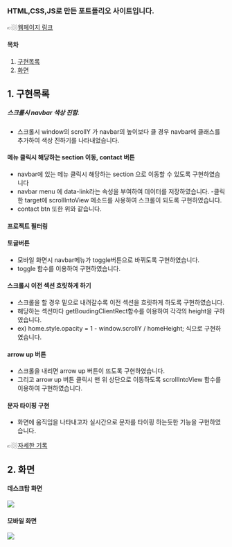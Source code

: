 
### HTML,CSS,JS로 만든 포트폴리오 사이트입니다. 
👉🏼[웹페이지 링크]( https://wlals2997.github.io/portfolio/)

#### 목차
1. [구현목록](#1-%EA%B5%AC%ED%98%84%EB%AA%A9%EB%A1%9D)
2. [화면](#2-화면)


## 1. 구현목록
##### 스크롤시 navbar 색상 진함.
* 스크롤시 window의 scrollY 가 navbar의 높이보다 클 경우 navbar에 클래스를 추가하여 색상 진하기를 나타내었습니다.

#### 메뉴 클릭시 해당하는 section 이동, contact 버튼
- navbar에 있는 메뉴 클릭시 해당하는 section 으로 이동할 수 있도록 구현하였습니다
- navbar menu 에 data-link라는 속성을 부여하여 데이터를 저장하였습니다.
-클릭한 target에 scrollIntoView 메소드를 사용하여 스크롤이 되도록 구현하였습니다.
- contact btn 또한 위와 같습니다.

#### 프로젝트 필터링

#### 토글버튼
- 모바일 화면시 navbar메뉴가 toggle버튼으로 바뀌도록 구현하였습니다.
- toggle 함수를 이용하여 구현하였습니다.

#### 스크롤시 이전 섹션 흐릿하게 하기
- 스크롤을 할 경우 밑으로 내려갈수록 이전 섹션을 흐릿하게 하도록 구현하였습니다.
- 해당하는 섹션마다 getBoudingClientRect함수를 이용하여 각각의 height을 구하였습니다.
- ex) home.style.opacity = 1 - window.scrollY / homeHeight; 식으로 구현하였습니다.

#### arrow up 버튼
- 스크롤을 내리면 arrow up 버튼이 뜨도록 구현하였습니다.
- 그리고 arrow up 버튼 클릭시 맨 위 상단으로 이동하도록 scrollIntoView 함수를 이용하여 구현하였습니다.

#### 문자 타이핑 구현
- 화면에 움직임을 나타내고자 실시간으로 문자를 타이핑 하는듯한 기능을 구현하였습니다.


👉🏼[자세한 기록](https://www.notion.so/96003ad72ef54d47bbfcef991ecbde3c)

## 2. 화면
#### 데스크탑 화면
<img src="https://postfiles.pstatic.net/MjAyMjAzMTFfMjgy/MDAxNjQ2OTI2OTc0ODQ2.kVaeN6DJRHmmYDVYAyJaORnWBdgervAHwjlEDRZfFB0g.xfvu2NpZu6atrVQdU_yQLovvAmQWOC-K4t7UC_cDUQEg.GIF.wlals2997/%ED%8F%AC%ED%8A%B8%ED%8F%B4%EB%A6%AC%EC%98%A41.gif?type=w966">

#### 모바일 화면
<img src="https://postfiles.pstatic.net/MjAyMjAzMTFfMTky/MDAxNjQ2OTI2OTgwMTI0.8H33aGLT0CqCWV-J0WBxZr0wwx9_cdHVHuwEMY68mn4g.4-apThWL5miU3iaFWV2-TuydljF9sojCqLyX1VOxE30g.GIF.wlals2997/%ED%8F%AC%ED%8A%B8%ED%8F%B4%EB%A6%AC%EC%98%A42.gif?type=w966">

